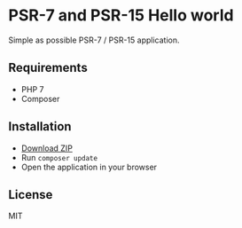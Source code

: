 # PSR-7 and PSR-15 Hello world

Simple as possible PSR-7 / PSR-15 application.

## Requirements

* PHP 7
* Composer

## Installation

* [Download ZIP](https://github.com/odan/psr7-hello-world/archive/master.zip)
* Run `composer update`
* Open the application in your browser

## License

MIT
